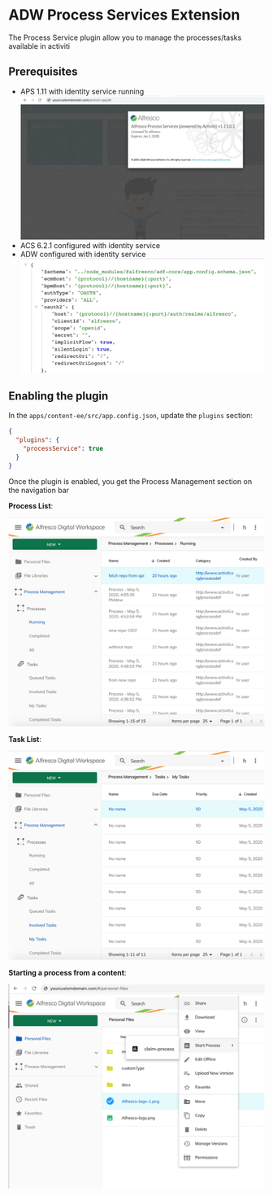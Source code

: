 # ADW Process Services Extension

The Process Service plugin allow you to manage the processes/tasks available in activiti

## Prerequisites

- APS 1.11 with identity service running
![APS-running](./doc/activiti-1.11-running.png)
- ACS 6.2.1 configured with identity service
- ADW configured with identity service
![ADW SSO](./doc/adw-ecm-bpm-sso.png)

## Enabling the plugin

In the `apps/content-ee/src/app.config.json`, update the `plugins` section:

```json
{
  "plugins": {
    "processService": true
  }
}
```

Once the plugin is enabled, you get the Process Management section on the navigation bar 

**Process List**:

![Process Management](./doc/process-list.png)

**Task List**:

![Process Management](./doc/task-list.png)

**Starting a process from a content**:

![Process Management](./doc/start-process-from-content.png)
